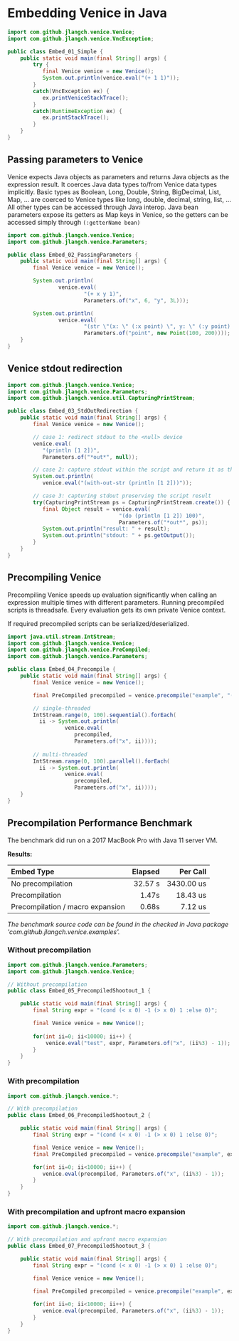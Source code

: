 # Embedding Venice in Java

```java
import com.github.jlangch.venice.Venice;
import com.github.jlangch.venice.VncException;

public class Embed_01_Simple {
    public static void main(final String[] args) {
        try {
           final Venice venice = new Venice();  
           System.out.println(venice.eval("(+ 1 1)"));
        } 
        catch(VncException ex) {
           ex.printVeniceStackTrace();
        }
        catch(RuntimeException ex) {
           ex.printStackTrace();
        }
    }
}
```


## Passing parameters to Venice

Venice expects Java objects as parameters and returns Java objects as the expression result. It coerces 
Java data types to/from Venice data types implicitly. Basic types as Boolean, Long, Double, String, 
BigDecimal, List, Map, ... are coerced to Venice types like long, double, decimal, string, list, ... 
All other types can be accessed through Java interop. Java bean parameters expose its getters as Map 
keys in Venice, so the getters can be accessed simply through `(:getterName bean)`

```java
import com.github.jlangch.venice.Venice;
import com.github.jlangch.venice.Parameters;

public class Embed_02_PassingParameters {
    public static void main(final String[] args) {
        final Venice venice = new Venice();

        System.out.println(
                venice.eval(
                        "(+ x y 1)", 
                        Parameters.of("x", 6, "y", 3L)));

        System.out.println(
                venice.eval(
                        "(str \"(x: \" (:x point) \", y: \" (:y point) \")\")", 
                        Parameters.of("point", new Point(100, 200))));
    }
}
```


## Venice stdout redirection

```java
import com.github.jlangch.venice.Venice;
import com.github.jlangch.venice.Parameters;
import com.github.jlangch.venice.util.CapturingPrintStream;

public class Embed_03_StdOutRedirection {
    public static void main(final String[] args) {
        final Venice venice = new Venice();

        // case 1: redirect stdout to the <null> device
        venice.eval(
           "(println [1 2])", 
           Parameters.of("*out*", null));

        // case 2: capture stdout within the script and return it as the result
        System.out.println(
           venice.eval("(with-out-str (println [1 2]))"));

        // case 3: capturing stdout preserving the script result
        try(CapturingPrintStream ps = CapturingPrintStream.create()) {
           final Object result = venice.eval(
                                   "(do (println [1 2]) 100)", 
                                   Parameters.of("*out*", ps));
           System.out.println("result: " + result);
           System.out.println("stdout: " + ps.getOutput());
        }
    }
}
```


## Precompiling Venice

Precompiling Venice speeds up evaluation significantly when calling an expression 
multiple times with different parameters. Running precompiled scripts is threadsafe. 
Every evaluation gets its own private Venice context.

If required precompiled scripts can be serialized/deserialized.

```java
import java.util.stream.IntStream;
import com.github.jlangch.venice.Venice;
import com.github.jlangch.venice.PreCompiled;
import com.github.jlangch.venice.Parameters;

public class Embed_04_Precompile {
    public static void main(final String[] args) {
        final Venice venice = new Venice();

        final PreCompiled precompiled = venice.precompile("example", "(+ 1 x)");

        // single-threaded
        IntStream.range(0, 100).sequential().forEach(
          ii -> System.out.println(
                  venice.eval(
                     precompiled, 
                     Parameters.of("x", ii))));
             
        // multi-threaded
        IntStream.range(0, 100).parallel().forEach(
          ii -> System.out.println(
                  venice.eval(
                     precompiled, 
                     Parameters.of("x", ii))));
    }
}
```



## Precompilation Performance Benchmark

The benchmark did run on a 2017 MacBook Pro with Java 11 server VM.

**Results:**

| Embed Type                       | Elapsed |   Per Call |
| :---                             |    ---: |       ---: |
| No precompilation                | 32.57 s | 3430.00 us |
| Precompilation                   |   1.47s |   18.43 us |
| Precompilation / macro expansion |   0.68s |    7.12 us |

_The benchmark source code can be found in the checked in Java package 'com.github.jlangch.venice.examples'._


### Without precompilation

```java
import com.github.jlangch.venice.Parameters;
import com.github.jlangch.venice.Venice;

// Without precompilation
public class Embed_05_PrecompiledShootout_1 {

    public static void main(final String[] args) {
        final String expr = "(cond (< x 0) -1 (> x 0) 1 :else 0)";

        final Venice venice = new Venice();
        
        for(int ii=0; ii<10000; ii++) {
            venice.eval("test", expr, Parameters.of("x", (ii%3) - 1));
        }
    }
}
```


### With precompilation

```java
import com.github.jlangch.venice.*;

// With precompilation
public class Embed_06_PrecompiledShootout_2 {

    public static void main(final String[] args) {
        final String expr = "(cond (< x 0) -1 (> x 0) 1 :else 0)";

        final Venice venice = new Venice();
        final PreCompiled precompiled = venice.precompile("example", expr, false);

        for(int ii=0; ii<10000; ii++) {
           venice.eval(precompiled, Parameters.of("x", (ii%3) - 1));
        }
    }
}
```


### With precompilation and upfront macro expansion

```java
import com.github.jlangch.venice.*;

// With precompilation and upfront macro expansion
public class Embed_07_PrecompiledShootout_3 {

    public static void main(final String[] args) {
        final String expr = "(cond (< x 0) -1 (> x 0) 1 :else 0)";

        final Venice venice = new Venice();
        
        final PreCompiled precompiled = venice.precompile("example", expr, true);

        for(int ii=0; ii<10000; ii++) {
           venice.eval(precompiled, Parameters.of("x", (ii%3) - 1));
        }
    }
}
```
